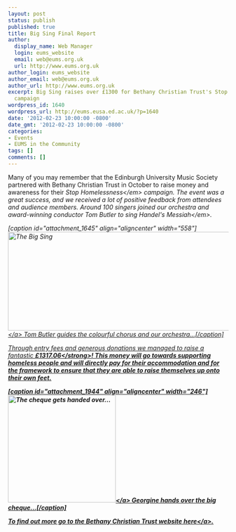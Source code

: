 ```yaml
---
layout: post
status: publish
published: true
title: Big Sing Final Report
author:
  display_name: Web Manager
  login: eums_website
  email: web@eums.org.uk
  url: http://www.eums.org.uk
author_login: eums_website
author_email: web@eums.org.uk
author_url: http://www.eums.org.uk
excerpt: Big Sing raises over £1300 for Bethany Christian Trust's Stop Homelessness
  campaign
wordpress_id: 1640
wordpress_url: http://eums.eusa.ed.ac.uk/?p=1640
date: '2012-02-23 10:00:00 -0800'
date_gmt: '2012-02-23 10:00:00 -0800'
categories:
- Events
- EUMS in the Community
tags: []
comments: []
---
```

<p>Many of you may remember that the Edinburgh University Music Society partnered with Bethany Christian Trust in October to raise money and awareness for their <em>Stop Homelessness<&#47;em> campaign. The event was a great success, and we received a lot of positive feedback from attendees and audience members. Around 100 singers joined our orchestra and award-winning conductor Tom Butler to sing Handel's <em>Messiah<&#47;em>.</p>
<p>[caption id="attachment_1645" align="aligncenter" width="558"]<a href="http:&#47;&#47;eums.eusa.ed.ac.uk&#47;wp-content&#47;uploads&#47;2012&#47;02&#47;projects_041.jpg"><img class=" wp-image-1645 " title="The Big Sing" src="http:&#47;&#47;eums.eusa.ed.ac.uk&#47;wp-content&#47;uploads&#47;2012&#47;02&#47;projects_041.jpg" alt="The Big Sing" width="558" height="225" &#47;><&#47;a> Tom Butler guides the colourful chorus and our orchestra...[&#47;caption]</p>
<p>Through entry fees and generous donations we managed to raise a fantastic <strong>&pound;1317.06<&#47;strong>! This money will go towards supporting homeless people and will directly pay for their accommodation and for the framework to ensure that they are able to raise themselves up onto their own feet.</p>
<p>[caption id="attachment_1944" align="aligncenter" width="246"]<a href="http:&#47;&#47;eums.eusa.ed.ac.uk&#47;wp-content&#47;uploads&#47;2012&#47;02&#47;bigsing2011_cheque.jpg"><img class=" wp-image-1944  " title="The cheque gets handed over..." src="http:&#47;&#47;eums.eusa.ed.ac.uk&#47;wp-content&#47;uploads&#47;2012&#47;02&#47;bigsing2011_cheque.jpg" alt="The cheque gets handed over..." width="246" height="245" &#47;><&#47;a> Georgine hands over the big cheque...[&#47;caption]</p>
<p>To find out more go to the Bethany Christian Trust website <a title="Bethany Christian Trust" href="http:&#47;&#47;www.bethanychristiantrust.com&#47;">here<&#47;a>.</p>
